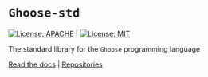 # `Ghoose-std`
[![License: APACHE](https://img.shields.io/badge/License-Apache_2.0-blue.svg)](https://opensource.org/licenses/Apache-2.0) |
[![License: MIT](https://img.shields.io/badge/License-MIT-yellow.svg)](https://opensource.org/licenses/MIT)

The standard library for the `Ghoose` programming language

[Read the docs](https://www.ghoose-lang.org) |
[Repositories](https://www.github.com/ghoose-lang/ghoose)
